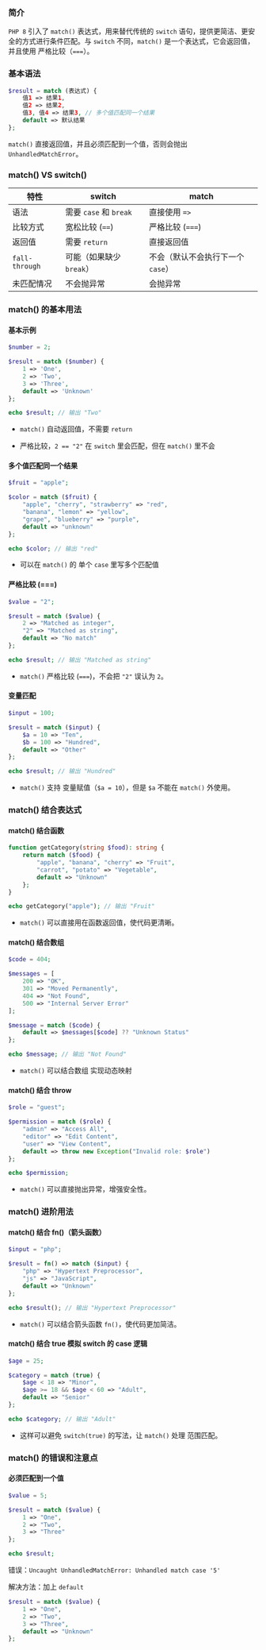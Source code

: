 ### 简介

`PHP 8` 引入了 `match()` 表达式，用来替代传统的 `switch` 语句，提供更简洁、更安全的方式进行条件匹配。与 `switch` 不同，`match()` 是一个表达式，它会返回值，并且使用 严格比较（`===`）。

### 基本语法

```php
$result = match (表达式) {
    值1 => 结果1,
    值2 => 结果2,
    值3, 值4 => 结果3, // 多个值匹配同一个结果
    default => 默认结果
};
```

`match()` 直接返回值，并且必须匹配到一个值，否则会抛出 `UnhandledMatchError`。

### match() VS switch()

|  特性   |  switch   |  match   |
| --- | --- | --- |
|  语法   |  需要 `case` 和 `break`   |  直接使用 `=>`   |
|  比较方式   |  宽松比较 (`==`)   |  严格比较 (`===`)   |
|  返回值   |  需要 `return`   |  直接返回值   |
|  `fall-through`   |  可能（如果缺少 `break`）   |  不会（默认不会执行下一个 `case`）   |
|  未匹配情况   |  不会抛异常   |  会抛异常   |

### match() 的基本用法

#### 基本示例

```php
$number = 2;

$result = match ($number) {
    1 => 'One',
    2 => 'Two',
    3 => 'Three',
    default => 'Unknown'
};

echo $result; // 输出 "Two"
```

* `match()` 自动返回值，不需要 `return`

* 严格比较，`2 == "2"` 在 `switch` 里会匹配，但在 `match()` 里不会

#### 多个值匹配同一个结果

```php
$fruit = "apple";

$color = match ($fruit) {
    "apple", "cherry", "strawberry" => "red",
    "banana", "lemon" => "yellow",
    "grape", "blueberry" => "purple",
    default => "unknown"
};

echo $color; // 输出 "red"
```

* 可以在 `match()` 的 单个 `case` 里写多个匹配值

#### 严格比较 (===)

```php
$value = "2";

$result = match ($value) {
    2 => "Matched as integer",
    "2" => "Matched as string",
    default => "No match"
};

echo $result; // 输出 "Matched as string"
```

* `match()` 严格比较 (`===`)，不会把 `"2"` 误认为 `2`。

#### 变量匹配

```php
$input = 100;

$result = match ($input) {
    $a = 10 => "Ten",
    $b = 100 => "Hundred",
    default => "Other"
};

echo $result; // 输出 "Hundred"
```

* `match()` 支持 变量赋值（`$a = 10`），但是 `$a` 不能在 `match()` 外使用。

### match() 结合表达式

#### match() 结合函数

```php
function getCategory(string $food): string {
    return match ($food) {
        "apple", "banana", "cherry" => "Fruit",
        "carrot", "potato" => "Vegetable",
        default => "Unknown"
    };
}

echo getCategory("apple"); // 输出 "Fruit"
```

* `match()` 可以直接用在函数返回值，使代码更清晰。

#### match() 结合数组

```php
$code = 404;

$messages = [
    200 => "OK",
    301 => "Moved Permanently",
    404 => "Not Found",
    500 => "Internal Server Error"
];

$message = match ($code) {
    default => $messages[$code] ?? "Unknown Status"
};

echo $message; // 输出 "Not Found"
```

* `match()` 可以结合数组 实现动态映射

#### match() 结合 throw

```php
$role = "guest";

$permission = match ($role) {
    "admin" => "Access All",
    "editor" => "Edit Content",
    "user" => "View Content",
    default => throw new Exception("Invalid role: $role")
};

echo $permission;
```

* `match()` 可以直接抛出异常，增强安全性。

### match() 进阶用法

#### match() 结合 fn()（箭头函数）

```php
$input = "php";

$result = fn() => match ($input) {
    "php" => "Hypertext Preprocessor",
    "js" => "JavaScript",
    default => "Unknown"
};

echo $result(); // 输出 "Hypertext Preprocessor"
```

* `match()` 可以结合箭头函数 `fn()`，使代码更加简洁。

#### match() 结合 true 模拟 switch 的 case 逻辑

```php
$age = 25;

$category = match (true) {
    $age < 18 => "Minor",
    $age >= 18 && $age < 60 => "Adult",
    default => "Senior"
};

echo $category; // 输出 "Adult"
```

* 这样可以避免 `switch(true)` 的写法，让 `match()` 处理 范围匹配。

### match() 的错误和注意点

#### 必须匹配到一个值

```php
$value = 5;

$result = match ($value) {
    1 => "One",
    2 => "Two",
    3 => "Three"
};

echo $result;
```

错误：`Uncaught UnhandledMatchError: Unhandled match case '5'`

解决方法：加上 `default`

```php
$result = match ($value) {
    1 => "One",
    2 => "Two",
    3 => "Three",
    default => "Unknown"
};
```